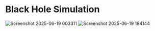 # Black Hole Simulation

![Screenshot 2025-06-19 003311](https://github.com/user-attachments/assets/77d6d5bf-4e7a-4757-87fc-456998973428)
![Screenshot 2025-06-19 184144](https://github.com/user-attachments/assets/ece80b11-c888-4abb-8865-0cd9b6d41151)
